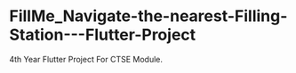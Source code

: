# FillMe_Navigate-the-nearest-Filling-Station---Flutter-Project
4th Year Flutter Project For CTSE Module.
